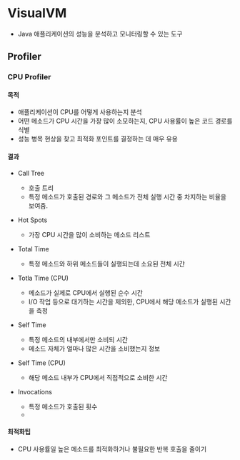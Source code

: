 # VisualVM

- Java 애플리케이션의 성능을 분석하고 모니터링할 수 있는 도구

## Profiler

### CPU Profiler

#### 목적
- 애플리케이션이 CPU를 어떻게 사용하는지 분석
- 어떤 메소드가 CPU 시간을 가장 많이 소모하는지, CPU 사용률이 높은 코드 경로를 식별
- 성능 병목 현상을 찾고 최적화 포인트를 결정하는 데 매우 유용

#### 결과
- Call Tree
  - 호출 트리
  - 특정 메소드가 호출된 경로와 그 메소드가 전체 실행 시간 중 차지하는 비율을 보여줌.
- Hot Spots
  - 가장 CPU 시간을 많이 소비하는 메소드 리스트

- Total Time
  - 특정 메소드와 하위 메소드들이 실행되는데 소요된 전체 시간
- Totla Time (CPU)
  - 메소드가 실제로 CPU에서 실행된 순수 시간
  - I/O 작업 등으로 대기하는 시간을 제외한, CPU에서 해당 메소드가 실행된 시간을 측정
- Self Time
  - 특정 메소드의 내부에서만 소비되 시간
  - 메소드 자체가 얼마나 많은 시간을 소비했는지 정보
- Self Time (CPU)
  - 해당 메소드 내부가 CPU에서 직접적으로 소비한 시간
- Invocations
  - 특정 메소드가 호출된 횟수
  - 
#### 최적화팁
- CPU 사용률일 높은 메소드를 최적화하거나 불필요한 반복 호출을 줄이기